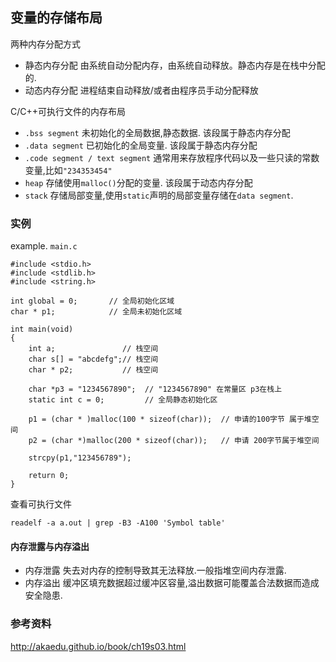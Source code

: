 ## 变量的存储布局

两种内存分配方式

 - 静态内存分配 由系统自动分配内存，由系统自动释放。静态内存是在栈中分配的.
 - 动态内存分配 进程结束自动释放/或者由程序员手动分配释放

C/C++可执行文件的内存布局

 - `.bss segment` 未初始化的全局数据,静态数据. 该段属于静态内存分配
 - `.data segment` 已初始化的全局变量. 该段属于静态内存分配
 - `.code segment / text segment` 通常用来存放程序代码以及一些只读的常数变量,比如`"234353454"` 
 - `heap`  存储使用`malloc()`分配的变量. 该段属于动态内存分配
 - `stack` 存储局部变量,使用`static`声明的局部变量存储在`data segment`.

### 实例 
    
example. `main.c`
    
    #include <stdio.h>
    #include <stdlib.h>
    #include <string.h>
    
    int global = 0;       // 全局初始化区域
    char * p1;            // 全局未初始化区域
    
    int main(void)
    {
        int a;               // 栈空间
        char s[] = "abcdefg";// 栈空间
        char * p2;           // 栈空间
        
        char *p3 = "1234567890";  // "1234567890" 在常量区 p3在栈上
        static int c = 0;         // 全局静态初始化区
        
        p1 = (char * )malloc(100 * sizeof(char));  // 申请的100字节 属于堆空间
        p2 = (char *)malloc(200 * sizeof(char));   // 申请 200字节属于堆空间
        
        strcpy(p1,"123456789");  
        
        return 0;
    }
    
查看可执行文件
    
    readelf -a a.out | grep -B3 -A100 'Symbol table'

#### 内存泄露与内存溢出

 - 内存泄露 失去对内存的控制导致其无法释放.一般指堆空间内存泄露.
 - 内存溢出 缓冲区填充数据超过缓冲区容量,溢出数据可能覆盖合法数据而造成安全隐患.

### 参考资料

http://akaedu.github.io/book/ch19s03.html

